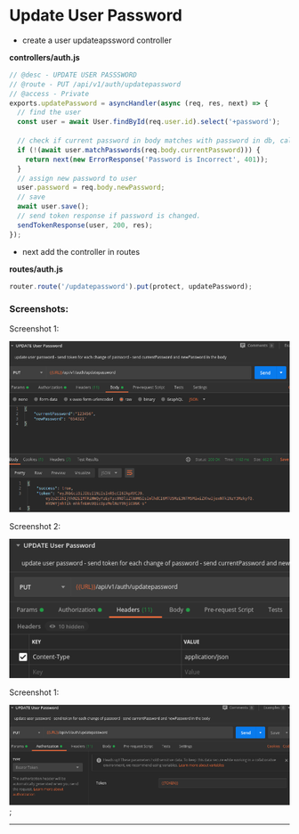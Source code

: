 # Update User Password

- create a user updateapssword controller

**controllers/auth.js**

```javascript
// @desc - UPDATE USER PASSSWORD
// @route - PUT /api/v1/auth/updatepassword
// @access - Private
exports.updatePassword = asyncHandler(async (req, res, next) => {
  // find the user
  const user = await User.findById(req.user.id).select('+password');

  // check if current password in body matches with password in db, call matchPassword method in middleware
  if (!(await user.matchPasswords(req.body.currentPassword))) {
    return next(new ErrorResponse('Password is Incorrect', 401));
  }
  // assign new password to user
  user.password = req.body.newPassword;
  // save
  await user.save();
  // send token response if password is changed.
  sendTokenResponse(user, 200, res);
});
```

- next add the controller in routes

**routes/auth.js**

```javascript
router.route('/updatepassword').put(protect, updatePassword);
```

### Screenshots:

Screenshot 1:

![image](./screenshots/postman14.png 'image')

Screenshot 2:

![image](./screenshots/postman_17.png 'image')

Screenshot 1:

![image](./screenshots/postman_16.png 'image');

---
